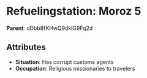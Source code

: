 # Refuelingstation: Moroz 5

**Parent**: dDbb8fKHwQ9dklG9Fq2d

## Attributes
- **Situation**: Has corrupt customs agents
- **Occupation**: Religious missionaries to travelers

